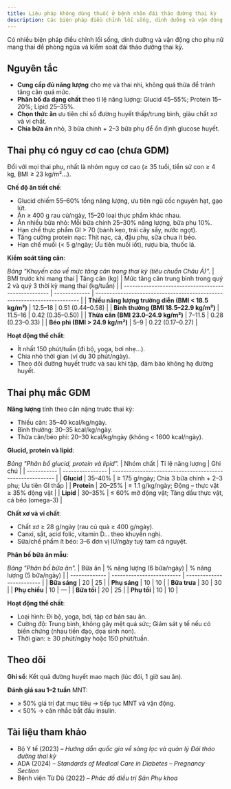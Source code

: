 ```yaml
---
title: Liệu pháp không dùng thuốc ở bệnh nhân đái tháo đường thai kỳ
description: Các biện pháp điều chỉnh lối sống, dinh dưỡng và vận động cho phụ nữ mang thai để phòng ngừa và kiểm soát đái tháo đường thai kỳ.
---
```


Có nhiều biện pháp điều chỉnh lối sống, dinh dưỡng và vận động cho phụ nữ mang thai để phòng ngừa và kiểm soát đái tháo đường thai kỳ.

## Nguyên tắc

- **Cung cấp đủ năng lượng** cho mẹ và thai nhi, không quá thừa để tránh tăng cân quá mức.
- **Phân bố đa dạng chất** theo tỉ lệ năng lượng: Glucid 45–55%; Protein 15–20%; Lipid 25–35%.
- **Chọn thức ăn** ưu tiên chỉ số đường huyết thấp/trung bình, giàu chất xơ và vi chất.
- **Chia bữa ăn** nhỏ, 3 bữa chính + 2–3 bữa phụ để ổn định glucose huyết.

## Thai phụ có nguy cơ cao (chưa GDM)

Đối với mọi thai phụ, nhất là nhóm nguy cơ cao (≥ 35 tuổi, tiền sử con ≥ 4 kg, BMI ≥ 23 kg/m²...).

**Chế độ ăn tiết chế**:

- Glucid chiếm 55–60% tổng năng lượng, ưu tiên ngũ cốc nguyên hạt, gạo lứt.
- Ăn ≥ 400 g rau củ/ngày, 15–20 loại thực phẩm khác nhau.
- Ăn nhiều bữa nhỏ: Mỗi bữa chính 25–30% năng lượng, bữa phụ 10%.
- Hạn chế thực phẩm GI > 70 (bánh kẹo, trái cây sấy, nước ngọt).
- Tăng cường protein nạc: Thịt nạc, cá, đậu phụ, sữa chua ít béo.
- Hạn chế muối (< 5 g/ngày; Ưu tiên muối iốt), rượu bia, thuốc lá.

**Kiểm soát tăng cân**:

_Bảng "Khuyến cáo về mức tăng cân trong thai kỳ (tiêu chuẩn Châu Á)"._
| BMI trước khi mang thai | Tăng cân (kg) | Mức tăng cân trung bình trong quý 2 và quý 3 thời kỳ mang thai (kg/tuần) |
| --------------------------------------------------- | ------------- | ------------------------------------------------------------------------ |
| **Thiếu năng lượng trường diễn (BMI < 18.5 kg/m²)** | 12.5–18 | 0.51 (0.44–0.58) |
| **Bình thường (BMI 18.5–22.9 kg/m²)** | 11.5–16 | 0.42 (0.35–0.50) |
| **Thừa cân (BMI 23.0–24.9 kg/m²)** | 7–11.5 | 0.28 (0.23–0.33) |
| **Béo phì (BMI > 24.9 kg/m²)** | 5–9 | 0.22 (0.17–0.27) |

**Hoạt động thể chất**:

- Ít nhất 150 phút/tuần (đi bộ, yoga, bơi nhẹ...).
- Chia nhỏ thời gian (ví dụ 30 phút/ngày).
- Theo dõi đường huyết trước và sau khi tập, đảm bảo không hạ đường huyết.

## Thai phụ mắc GDM

**Năng lượng** tính theo cân nặng trước thai kỳ:

- Thiếu cân: 35–40 kcal/kg/ngày.
- Bình thường: 30–35 kcal/kg/ngày.
- Thừa cân/béo phì: 20–30 kcal/kg/ngày (không < 1600 kcal/ngày).

**Glucid, protein và lipid**:

_Bảng "Phân bố glucid, protein và lipid"._
| Nhóm chất | Tỉ lệ năng lượng | Ghi chú |
| ----------- | ---------------- | --------------------------------------------------------- |
| **Glucid** | 35–40% | ≥ 175 g/ngày; Chia 3 bữa chính + 2–3 phụ; Ưu tiên GI thấp |
| **Protein** | 20–25% | ≥ 1.1 g/kg/ngày; Động – thực vật ≥ 35% động vật |
| **Lipid** | 30–35% | ≤ 60% mỡ động vật; Tăng dầu thực vật, cá béo (omega-3) |

**Chất xơ và vi chất**:

- Chất xơ ≥ 28 g/ngày (rau củ quả ≥ 400 g/ngày).
- Canxi, sắt, acid folic, vitamin D... theo khuyến nghị.
- Sữa/chế phẩm ít béo: 3–6 đơn vị IU/ngày tuỳ tam cá nguyệt.

**Phân bố bữa ăn mẫu**:

_Bảng "Phân bố bữa ăn"._
| Bữa ăn | % năng lượng (6 bữa/ngày) | % năng lượng (5 bữa/ngày) |
| ------------- | ------------------------- | ------------------------- |
| **Bữa sáng** | 20 | 25 |
| **Phụ sáng** | 10 | 10 |
| **Bữa trưa** | 30 | 30 |
| **Phụ chiều** | 10 | — |
| **Bữa tối** | 20 | 25 |
| **Phụ tối** | 10 | 10 |

**Hoạt động thể chất**:

- Loại hình: Đi bộ, yoga, bơi, tập cơ bản sau ăn.
- Cường độ: Trung bình, không gây mệt quá sức; Giám sát y tế nếu có biến chứng (nhau tiền đạo, dọa sinh non).
- Thời gian: ≥ 30 phút/ngày hoặc 150 phút/tuần.

## Theo dõi

**Ghi sổ**: Kết quả đường huyết mao mạch (lúc đói, 1 giờ sau ăn).

**Đánh giá sau 1–2 tuần** MNT:

- ≥ 50% giá trị đạt mục tiêu → tiếp tục MNT và vận động.
- < 50% → cân nhắc bắt đầu insulin.

## Tài liệu tham khảo

- Bộ Y tế (2023) – _Hướng dẫn quốc gia về sàng lọc và quản lý Đái tháo đường thai kỳ_
- ADA (2024) – _Standards of Medical Care in Diabetes – Pregnancy Section_
- Bệnh viện Từ Dũ (2022) – _Phác đồ điều trị Sản Phụ khoa_
